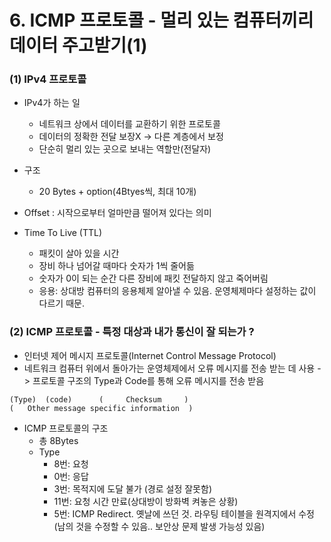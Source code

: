 # 6. ICMP 프로토콜 - 멀리 있는 컴퓨터끼리 데이터 주고받기(1)

### (1) IPv4 프로토콜

- IPv4가 하는 일
    - 네트워크 상에서 데이터를 교환하기 위한 프로토콜
    - 데이터의 정확한 전달 보장X -> 다른 계층에서 보정
    - 단순히 멀리 있는 곳으로 보내는 역할만(전달자)

- 구조
    - 20 Bytes + option(4Btyes씩, 최대 10개)

- Offset : 시작으로부터 얼마만큼 떨어져 있다는 의미
- Time To Live (TTL)
    - 패킷이 살아 있을 시간
    - 장비 하나 넘어갈 때마다 숫자가 1씩 줄어듦
    - 숫자가 0이 되는 순간 다른 장비에 패킷 전달하지 않고 죽어버림
    - 응용: 상대방 컴퓨터의 응용체제 알아낼 수 있음. 운영체제마다 설정하는 값이 다르기 때문.


### (2) ICMP 프로토콜 - 특정 대상과 내가 통신이 잘 되는가 ?

- 인터넷 제어 메시지 프로토콜(Internet Control Message Protocol)
- 네트워크 컴퓨터 위에서 돌아가는 운영체제에서 오류 메시지를 전송 받는 데 사용 -> 프로토콜 구조의 Type과 Code를 통해 오류 메시지를 전송 받음

```
(Type)  (code)      (     Checksum     )
(   Other message specific information  )
```

- ICMP 프로토콜의 구조
    - 총 8Bytes
    - Type
        - 8번: 요청
        - 0번: 응답
        - 3번: 목적지에 도달 불가 (경로 설정 잘못함)
        - 11번: 요청 시간 만료(상대방이 방화벽 켜놓은 상황)
        - 5번: ICMP Redirect. 옛날에 쓰던 것. 라우팅 테이블을 원격지에서 수정(남의 것을 수정할 수 있음.. 보안상 문제 발생 가능성 있음)







